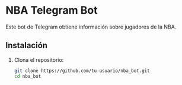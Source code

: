 # NBA Telegram Bot

Este bot de Telegram obtiene información sobre jugadores de la NBA.

## Instalación

1. Clona el repositorio:
   ```bash
   git clone https://github.com/tu-usuario/nba_bot.git
   cd nba_bot
